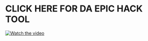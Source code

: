 # CLICK HERE FOR DA EPIC HACK TOOL
[![Watch the video](https://i.pinimg.com/originals/87/0e/2b/870e2b603561af91cd073ab6d2679ff8.gif)](https://www.youtube.com/watch?v=dQw4w9WgXcQ)
